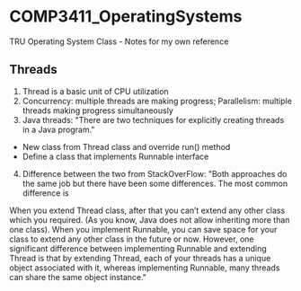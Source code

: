 # COMP3411_OperatingSystems
TRU Operating System Class - Notes for my own reference 

## Threads 
1. Thread is a basic unit of CPU utilization 
2. Concurrency: multiple threads are making progress; Parallelism: multiple threads making progress simultaneously  
3. Java threads: "There are two techniques for explicitly creating threads in a Java program." 
  - New class from Thread class and override run() method 
  - Define a class that implements Runnable interface 
4. Difference between the two from StackOverFlow: 
  "Both approaches do the same job but there have been some differences.
  The most common difference is

  When you extend Thread class, after that you can’t extend any other class which you required. (As you know, Java does not allow inheriting more than one class).
  When you implement Runnable, you can save space for your class to extend any other class in the future or now.
  However, one significant difference between implementing Runnable and extending Thread is that
  by extending Thread, each of your threads has a unique object associated with it, whereas implementing Runnable, many threads can share the same object instance."
  
  


